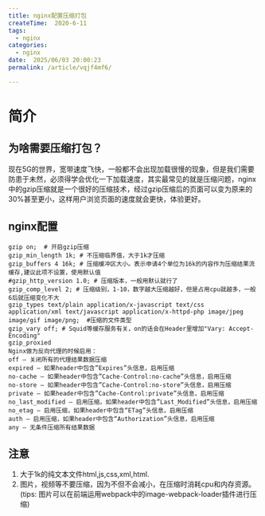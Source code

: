 ```yaml
---
title: nginx配置压缩打包
createTime:  2020-6-11
tags:
  - nginx
categories:
  - nginx
date:  2025/06/03 20:00:23
permalink: /article/vqjf4mf6/

---
```


# 简介

## 为啥需要压缩打包？
现在5G的世界，宽带速度飞快，一般都不会出现加载很慢的现象，但是我们需要防患于未然，必须得学会优化一下加载速度，其实最常见的就是压缩问题，nginx中的gzip压缩就是一个很好的压缩技术，经过gzip压缩后的页面可以变为原来的30%甚至更小，这样用户浏览页面的速度就会更快，体验更好。

## nginx配置
```
gzip on;  # 开启gzip压缩
gzip_min_length 1k; # 不压缩临界值，大于1k才压缩
gzip_buffers 4 16k; # 压缩缓冲区大小。表示申请4个单位为16k的内容作为压缩结果流缓存,建议此项不设置，使用默认值
#gzip_http_version 1.0; # 压缩版本，一般用默认就行了
gzip_comp_level 2; # 压缩级别，1-10，数字越大压缩越好，但是占用cpu就越多，一般6后就压缩变化不大
gzip_types text/plain application/x-javascript text/css application/xml text/javascript application/x-httpd-php image/jpeg image/gif image/png;  #压缩的文件类型
gzip_vary off; # Squid等缓存服务有关，on的话会在Header里增加"Vary: Accept-Encoding"
gzip_proxied
Nginx做为反向代理的时候启用：
off – 关闭所有的代理结果数据压缩
expired – 如果header中包含”Expires”头信息，启用压缩
no-cache – 如果header中包含”Cache-Control:no-cache”头信息，启用压缩
no-store – 如果header中包含”Cache-Control:no-store”头信息，启用压缩
private – 如果header中包含”Cache-Control:private”头信息，启用压缩
no_last_modified – 启用压缩，如果header中包含”Last_Modified”头信息，启用压缩
no_etag – 启用压缩，如果header中包含“ETag”头信息，启用压缩
auth – 启用压缩，如果header中包含“Authorization”头信息，启用压缩
any – 无条件压缩所有结果数据
```

## 注意

1. 大于1k的纯文本文件html,js,css,xml,html.
2. 图片，视频等不要压缩，因为不但不会减小，在压缩时消耗cpu和内存资源。(tips: 图片可以在前端运用webpack中的image-webpack-loader插件进行压缩)
